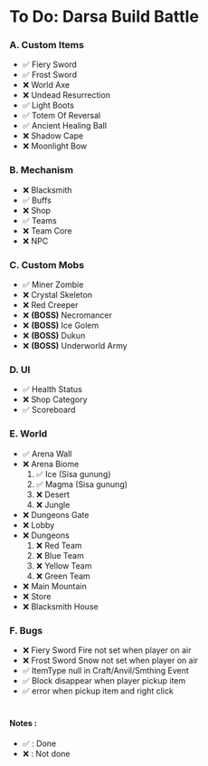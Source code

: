 # To Do:  Darsa Build Battle


### A. Custom Items
- ✅ Fiery Sword
- ✅ Frost Sword
- ❌ World Axe
- ❌ Undead Resurrection
- ✅ Light Boots
- ✅ Totem Of Reversal
- ✅ Ancient Healing Ball
- ❌ Shadow Cape
- ❌ Moonlight Bow


### B. Mechanism
- ❌ Blacksmith
- ✅ Buffs
- ❌ Shop
- ✅ Teams
- ❌ Team Core
- ❌ NPC

### C. Custom Mobs
- ✅ Miner Zombie
- ❌ Crystal Skeleton
- ❌ Red Creeper
- ❌ **(BOSS)** Necromancer
- ❌ **(BOSS)** Ice Golem
- ❌ **(BOSS)** Dukun
- ❌ **(BOSS)** Underworld Army


### D. UI
- ✅ Health Status 
- ❌ Shop Category
- ✅ Scoreboard

### E. World
- ✅ Arena Wall
- ❌ Arena Biome
  1. ✅ Ice (Sisa gunung)
  2. ✅ Magma (Sisa gunung)
  3. ❌ Desert
  4. ❌ Jungle
- ❌ Dungeons Gate
- ❌ Lobby
- ❌ Dungeons
  1. ❌ Red Team
  2. ❌ Blue Team
  3. ❌ Yellow Team
  4. ❌ Green Team
- ❌ Main Mountain
- ❌ Store 
- ❌ Blacksmith House
  

### F. Bugs
- ❌ Fiery Sword Fire not set when player on air
- ❌ Frost Sword Snow not set when player on air
- ✅ ItemType null in Craft/Anvil/Smthing Event
- ✅ Block disappear when player pickup item
- ✅ error when pickup item and right click

#
#### Notes : 
 - ✅ : Done
 - ❌ : Not done